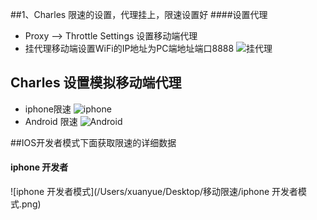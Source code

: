 ##1、Charles 限速的设置，代理挂上，限速设置好
####设置代理
* Proxy --> Throttle Settings 设置移动端代理
* 挂代理移动端设置WiFi的IP地址为PC端地址端口8888
![挂代理](/Users/xuanyue/Desktop/移动限速/iPhone_wifi.jpg)

## Charles 设置模拟移动端代理
* iphone限速
![iphone](/Users/xuanyue/Desktop/移动限速/iphone限速.png)
* Android 限速
![Android](/Users/xuanyue/Desktop/移动限速/Android限速.png)

##IOS开发者模式下面获取限速的详细数据
#### iphone 开发者 
![iphone 开发者模式](/Users/xuanyue/Desktop/移动限速/iphone 开发者模式.png)